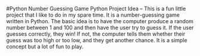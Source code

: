 #Python Number Guessing Game
Python Project Idea – This is a fun little project that I like to do in my spare time. It is a number-guessing game written in Python. The basic idea is to have the computer produce a random number between 1 and 100 and then have the user try to guess it. If the user guesses correctly, they win! If not, the computer tells them whether their guess was too high or too low, and they get another chance. It is a simple concept but a lot of fun to play.
